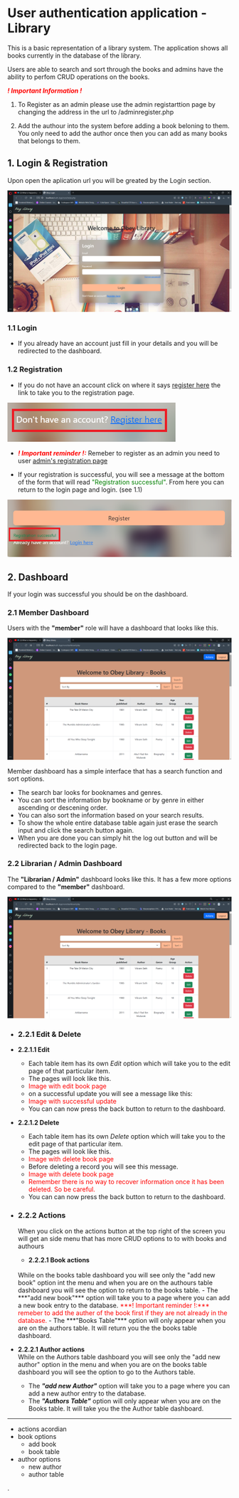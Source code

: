 # User authentication application - Library 

This is a basic representation of a library system. The application shows all books currently in the database of the library.

Users are able to search and sort through the books and admins have the ability to perfom CRUD operations on the books.

<span style="color:Red"> ***! Important Information !*** </span>
1. To Register as an admin please use the admin registarttion page by changing the address in the url to /adminregister.php

2. Add the authour into the system before adding a book beloning to them. You only need to add the author once then you can add as many books that belongs to them.

## 1. Login & Registration

Upon open the aplication url you will be greated by the Login section.

![image](/images/Project%20images/Obey%20Login.png)

### 1.1 Login 

- If you already have an account just fill in your details and you will be redirected to the dashboard.

### 1.2 Registration
- If you do not have an account click on where it says [register here](/register.php) the link to take you to the registration page.

![image](/images/Project%20images/edited/show%20registration.png)

- <span style="color:Red"> ***! Important reminder !:*** </span> Remeber to register as an admin you need to user [admin's registration page](/adminregister.php) 

- If your registration is successful, you will see a message at the bottom of the form that will read <span style="color:green">"Registration successful"</span>. From here you can return to the login page and login. (see 1.1)

![image](/images/Project%20images/edited/registration%20successful%20message.png)

## 2. Dashboard

If your login was successful you should be on the dashboard.

### 2.1 Member Dashboard

Users with the **"member"** role will have a dashboard that looks like this.

![image](/images/Project%20images/Dashborad%20users.png)

Member dashboard has a simple interface that has a search function and sort options.

- The search bar looks for booknames and genres.
- You can sort the information by bookname or by genre in either ascending or descening order.
- You can also sort the information based on your search results.
- To show the whole entire database table again just erase the search input and click the search button again.
- When you are done you can simply hit the log out button and will be redirected back to the login page.

### 2.2 Librarian / Admin Dashboard

The **"Librarian / Admin"** dashboard looks like this. It has a few more options compared to the **"member"** dashboard.

![image](/images/Project%20images/admin%20dashborad%20-%20books.png)

- ### 2.2.1 Edit & Delete
- **2.2.1.1 Edit**

    - Each table item has its own *Edit* option which will take you to the edit page of that particular item.
    - The pages will look like this.
    - <span style="color:Red">Image with edit book page</span>
    - on a successful update you will see a message like this:
    - <span style="color:Red">Image with successful update</span>
    - You can can now press the back button to return to the dashboard.
    
- **2.2.1.2 Delete**

    - Each table item has its own *Delete* option which will take you to the edit page of that particular item.
    - The pages will look like this.
    - <span style="color:Red">Image with delete book page</span>
    - Before deleting a record you will see this message.
    - <span style="color:Red">Image with delete book page</span>
    - <span style="color:Red">Remember there is no way to recover information once it has been deleted. So be careful.</span>
    - You can can now press the back button to return to the dashboard.
  
- ### 2.2.2 Actions
    When you click on the actions button at the top right of the screen you will get an side menu that has more CRUD options to to with books and authours
    - **2.2.2.1 Book actions**
    <br>
    While on the books table dashboard you will see only the "add new book" option int the menu and when you are on the authours table dashboard you will see the option to return to the books table.
    - The ***"add new book"*** option will take you to a page where you can add a new book entry to the database. <span style="color:Red"> ***! Important reminder !:*** remeber to add the auther of the book first if they are not already in the database. </span>
    - The ***"Books Table"*** option will only appear when you are on the authors table. It will return you the the books table dashboard.

 - **2.2.2.1 Author actions**
    <br>
    While on the Authors table dashboard you will see only the "add new author" option in the menu and when you are on the books table dashboard you will see the option to go to the Authors table.
    - The ***"add new Author"*** option will take you to a page where you can add a new author entry to the database.
    - The ***"Authors Table"*** option will only appear when you are on the Books table. It will take you the the Author table dashboard.
     




***
- actions acordian
- book options
    - add book
    - book table
- author options
    - new author
    - author table



















.
